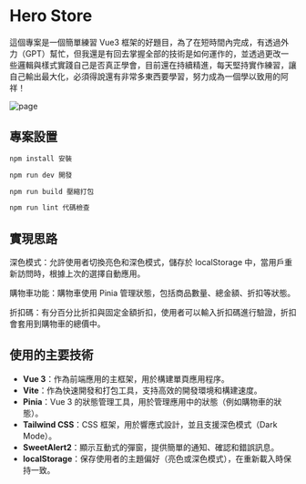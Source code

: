 # Hero Store

這個專案是一個簡單練習 Vue3 框架的好題目，為了在短時間內完成，有透過外力（GPT）幫忙，但我還是有回去掌握全部的技術是如何運作的，並透過更改一些邏輯與樣式實踐自己是否真正學會，目前還在持續精進，每天堅持實作練習，讓自己輸出最大化，必須得說還有非常多東西要學習，努力成為一個學以致用的阿祥！

![page](./public/home.png)

## 專案設置

```sh
npm install 安裝

npm run dev 開發

npm run build 壓縮打包

npm run lint 代碼檢查

```

## 實現思路

深色模式：允許使用者切換亮色和深色模式，儲存於 localStorage 中，當用戶重新訪問時，根據上次的選擇自動應用。

購物車功能：購物車使用 Pinia 管理狀態，包括商品數量、總金額、折扣等狀態。

折扣碼：有分百分比折扣與固定金額折扣，使用者可以輸入折扣碼進行驗證，折扣會套用到購物車的總價中。

## 使用的主要技術

- **Vue 3**：作為前端應用的主框架，用於構建單頁應用程序。
- **Vite**：作為快速開發和打包工具，支持高效的開發環境和構建速度。
- **Pinia**：Vue 3 的狀態管理工具，用於管理應用中的狀態（例如購物車的狀態）。
- **Tailwind CSS**：CSS 框架，用於響應式設計，並且支援深色模式（Dark Mode）。
- **SweetAlert2**：顯示互動式的彈窗，提供簡單的通知、確認和錯誤訊息。
- **localStorage**：保存使用者的主題偏好（亮色或深色模式），在重新載入時保持一致。